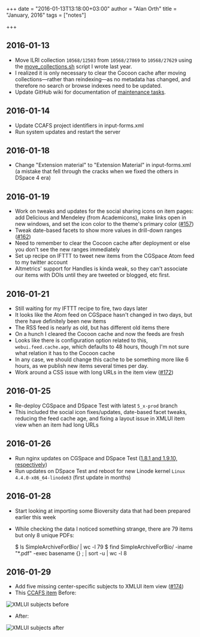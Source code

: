 +++
date = "2016-01-13T13:18:00+03:00"
author = "Alan Orth"
title = "January, 2016"
tags = ["notes"]

+++
## 2016-01-13

- Move ILRI collection `10568/12503` from `10568/27869` to `10568/27629` using the [move_collections.sh](https://gist.github.com/alanorth/392c4660e8b022d99dfa) script I wrote last year.
- I realized it is only necessary to clear the Cocoon cache after moving collections—rather than reindexing—as no metadata has changed, and therefore no search or browse indexes need to be updated.
- Update GitHub wiki for documentation of [maintenance tasks](https://github.com/ilri/DSpace/wiki/Maintenance-Tasks).

<!--more-->

## 2016-01-14

- Update CCAFS project identifiers in input-forms.xml
- Run system updates and restart the server

## 2016-01-18

- Change "Extension material" to "Extension Material" in input-forms.xml (a mistake that fell through the cracks when we fixed the others in DSpace 4 era)

## 2016-01-19

- Work on tweaks and updates for the social sharing icons on item pages: add Delicious and Mendeley (from Academicons), make links open in new windows, and set the icon color to the theme's primary color ([#157](https://github.com/ilri/DSpace/issues/157))
- Tweak date-based facets to show more values in drill-down ranges ([#162](https://github.com/ilri/DSpace/issues/162))
- Need to remember to clear the Cocoon cache after deployment or else you don't see the new ranges immediately
- Set up recipe on IFTTT to tweet new items from the CGSpace Atom feed to my twitter account
- Altmetrics' support for Handles is kinda weak, so they can't associate our items with DOIs until they are tweeted or blogged, etc first.

## 2016-01-21

- Still waiting for my IFTTT recipe to fire, two days later
- It looks like the Atom feed on CGSpace hasn't changed in two days, but there have definitely been new items
- The RSS feed is nearly as old, but has different old items there
- On a hunch I cleared the Cocoon cache and now the feeds are fresh
- Looks like there is configuration option related to this, `webui.feed.cache.age`, which defaults to 48 hours, though I'm not sure what relation it has to the Cocoon cache
- In any case, we should change this cache to be something more like 6 hours, as we publish new items several times per day.
- Work around a CSS issue with long URLs in the item view ([#172](https://github.com/ilri/DSpace/issues/172))

## 2016-01-25

- Re-deploy CGSpace and DSpace Test with latest `5_x-prod` branch
- This included the social icon fixes/updates, date-based facet tweaks, reducing the feed cache age, and fixing a layout issue in XMLUI item view when an item had long URLs

## 2016-01-26

- Run nginx updates on CGSpace and DSpace Test ([1.8.1 and 1.9.10, respectively](http://mailman.nginx.org/pipermail/nginx/2016-January/049700.html))
- Run updates on DSpace Test and reboot for new Linode kernel `Linux 4.4.0-x86_64-linode63` (first update in months)

## 2016-01-28

- Start looking at importing some Bioversity data that had been prepared earlier this week
- While checking the data I noticed something strange, there are 79 items but only 8 unique PDFs:

    $ ls SimpleArchiveForBio/ | wc -l
    79
    $ find SimpleArchiveForBio/ -iname "*.pdf" -exec basename {} \; | sort -u | wc -l
    8

## 2016-01-29

- Add five missing center-specific subjects to XMLUI item view ([#174](https://github.com/ilri/DSpace/issues/174))
- This [CCAFS item](https://cgspace.cgiar.org/handle/10568/67062) Before:

![XMLUI subjects before](2016/01/xmlui-subjects-before.png)

- After: 

![XMLUI subjects after](2016/01/xmlui-subjects-after.png)
